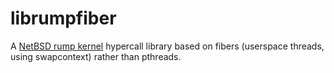 librumpfiber
============

A [NetBSD rump kernel](https://github.com/anttikantee/buildrump.sh) hypercall library based on fibers (userspace threads, using swapcontext) rather than pthreads.

